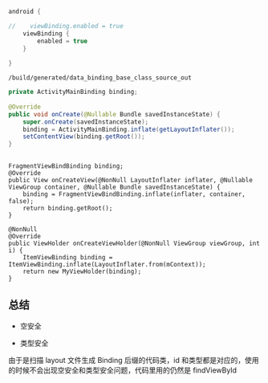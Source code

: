 



```groovy
android {

//    viewBinding.enabled = true
    viewBinding {
        enabled = true
    }
    
}
```





```
/build/generated/data_binding_base_class_source_out
```



```java
private ActivityMainBinding binding;
  
@Override
public void onCreate(@Nullable Bundle savedInstanceState) {
    super.onCreate(savedInstanceState);
	binding = ActivityMainBinding.inflate(getLayoutInflater());
    setContentView(binding.getRoot());
}
  
```



```
FragmentViewBindBinding binding;
@Override
public View onCreateView(@NonNull LayoutInflater inflater, @Nullable ViewGroup container, @Nullable Bundle savedInstanceState) {
    binding = FragmentViewBindBinding.inflate(inflater, container, false);
    return binding.getRoot();
}
```



```
@NonNull
@Override
public ViewHolder onCreateViewHolder(@NonNull ViewGroup viewGroup, int i) {
    ItemViewBinding binding = ItemViewBinding.inflate(LayoutInflater.from(mContext));
    return new MyViewHolder(binding);
}
```





## 总结



- 空安全

- 类型安全

由于是扫描 layout 文件生成 Binding 后缀的代码类，id 和类型都是对应的，使用的时候不会出现空安全和类型安全问题，代码里用的仍然是 findViewById



